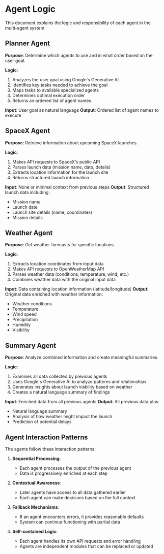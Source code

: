
# Agent Logic

This document explains the logic and responsibility of each agent in the multi-agent system.

## Planner Agent

**Purpose**: Determine which agents to use and in what order based on the user goal.

**Logic**:
1. Analyzes the user goal using Google's Generative AI
2. Identifies key tasks needed to achieve the goal
3. Maps tasks to available specialized agents
4. Determines optimal execution order
5. Returns an ordered list of agent names

**Input**: User goal as natural language
**Output**: Ordered list of agent names to execute

## SpaceX Agent

**Purpose**: Retrieve information about upcoming SpaceX launches.

**Logic**:
1. Makes API requests to SpaceX's public API
2. Parses launch data (mission name, date, details)
3. Extracts location information for the launch site
4. Returns structured launch information

**Input**: None or minimal context from previous steps
**Output**: Structured launch data including:
- Mission name
- Launch date
- Launch site details (name, coordinates)
- Mission details

## Weather Agent

**Purpose**: Get weather forecasts for specific locations.

**Logic**:
1. Extracts location coordinates from input data
2. Makes API requests to OpenWeatherMap API
3. Parses weather data (conditions, temperature, wind, etc.)
4. Combines weather data with the original input data

**Input**: Data containing location information (latitude/longitude)
**Output**: Original data enriched with weather information:
- Weather conditions
- Temperature
- Wind speed
- Precipitation
- Humidity
- Visibility

## Summary Agent

**Purpose**: Analyze combined information and create meaningful summaries.

**Logic**:
1. Examines all data collected by previous agents
2. Uses Google's Generative AI to analyze patterns and relationships
3. Generates insights about launch viability based on weather
4. Creates a natural language summary of findings

**Input**: Enriched data from all previous agents
**Output**: All previous data plus:
- Natural language summary
- Analysis of how weather might impact the launch
- Prediction of potential delays

## Agent Interaction Patterns

The agents follow these interaction patterns:

1. **Sequential Processing**:
   - Each agent processes the output of the previous agent
   - Data is progressively enriched at each step

2. **Contextual Awareness**:
   - Later agents have access to all data gathered earlier
   - Each agent can make decisions based on the full context

3. **Fallback Mechanisms**:
   - If an agent encounters errors, it provides reasonable defaults
   - System can continue functioning with partial data

4. **Self-contained Logic**:
   - Each agent handles its own API requests and error handling
   - Agents are independent modules that can be replaced or updated
